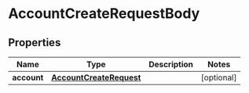 

# AccountCreateRequestBody


## Properties

| Name | Type | Description | Notes |
|------------ | ------------- | ------------- | -------------|
|**account** | [**AccountCreateRequest**](AccountCreateRequest.md) |  |  [optional] |



